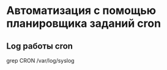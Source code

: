 Автоматизация с помощью планировщика заданий cron
=================================================

## Log работы cron

grep CRON /var/log/syslog
